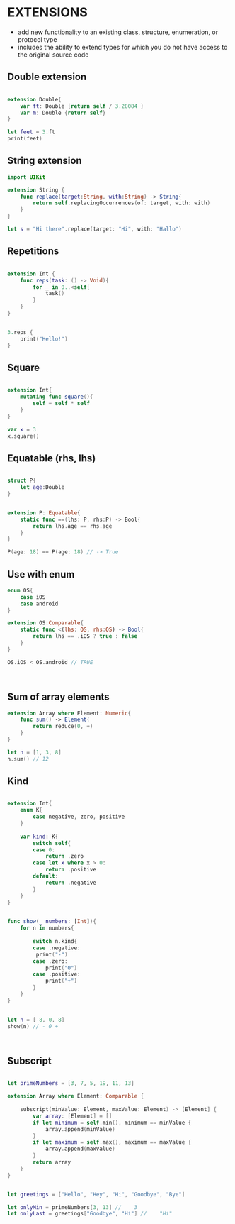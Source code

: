 # EXTENSIONS

* add new functionality to an existing class, structure, enumeration, or protocol type
* includes the ability to extend types for which you do not have access to the original source code


## Double extension 
```swift

extension Double{
    var ft: Double {return self / 3.28084 }
    var m: Double {return self}
}

let feet = 3.ft
print(feet)
```

## String extension
```swift
import UIKit

extension String {
    func replace(target:String, with:String) -> String{
        return self.replacingOccurrences(of: target, with: with)
    }
}

let s = "Hi there".replace(target: "Hi", with: "Hallo")
```

## Repetitions
```swift

extension Int {
    func reps(task: () -> Void){
        for _ in 0..<self{
            task()
        }
    }
}


3.reps {
    print("Hello!")
}
```

## Square
```swift

extension Int{
    mutating func square(){
        self = self * self
    }
}

var x = 3
x.square()

```

## Equatable (rhs, lhs)
```swift

struct P{
    let age:Double
}


extension P: Equatable{
    static func ==(lhs: P, rhs:P) -> Bool{
        return lhs.age == rhs.age
    }
}

P(age: 18) == P(age: 18) // -> True
```

## Use with enum
```swift
enum OS{
    case iOS
    case android
}

extension OS:Comparable{
    static func <(lhs: OS, rhs:OS) -> Bool{
        return lhs == .iOS ? true : false
    }
}

OS.iOS < OS.android // TRUE




```

## Sum of array elements
```swift
extension Array where Element: Numeric{
    func sum() -> Element{
        return reduce(0, +)
    }
}

let n = [1, 3, 8]
n.sum() // 12

```



## Kind
```swift

extension Int{
    enum K{
        case negative, zero, positive
    }
    
    var kind: K{
        switch self{
        case 0:
            return .zero
        case let x where x > 0:
            return .positive
        default:
            return .negative
        }
    }
}


func show(_ numbers: [Int]){
    for n in numbers{
       
        switch n.kind{
        case .negative:
         print("-")
        case .zero:
            print("0")
        case .positive:
            print("+")
        }
    }
}


let n = [-8, 0, 8]
show(n) // - 0 +




```

## Subscript
```swift

let primeNumbers = [3, 7, 5, 19, 11, 13]

extension Array where Element: Comparable {
    
    subscript(minValue: Element, maxValue: Element) -> [Element] {
        var array: [Element] = []
        if let minimum = self.min(), minimum == minValue {
            array.append(minValue)
        }
        if let maximum = self.max(), maximum == maxValue {
            array.append(maxValue)
        }
        return array
    }
}


let greetings = ["Hello", "Hey", "Hi", "Goodbye", "Bye"]

let onlyMin = primeNumbers[3, 13] //    3
let onlyLast = greetings["Goodbye", "Hi"] //    "Hi"


```
